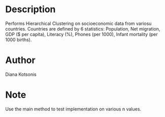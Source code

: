# Description
Performs Hierarchical Clustering on socioeconomic data from variosu countries. Countries are defined by 6 statistics: Population, Net migration, GDP ($ per capita), Literacy (%), Phones (per 1000), Infant mortality (per 1000 births).
# Author
Diana Kotsonis
# Note
Use the main method to test implementation on various n values. 

